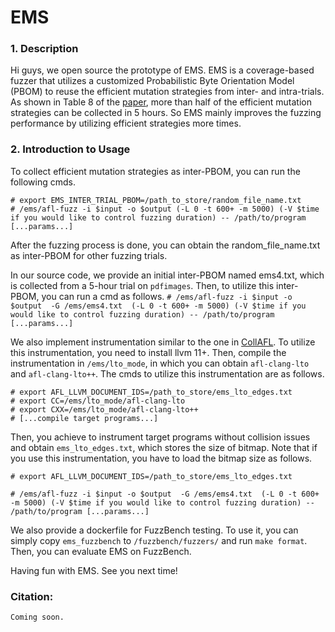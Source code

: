 # EMS
### 1. Description
Hi guys, we open source the prototype of EMS. EMS is a coverage-based fuzzer that utilizes a customized  Probabilistic Byte Orientation Model (PBOM) to reuse the efficient mutation strategies from inter- and intra-trials. As shown in Table 8 of the [paper](https://www.ndss-symposium.org/wp-content/uploads/2022-162-paper.pdf), more than half of the efficient mutation strategies can be collected in 5 hours. So EMS mainly improves the fuzzing performance by utilizing efficient strategies more times. 


### 2. Introduction to Usage

To collect efficient mutation strategies as inter-PBOM, you can run the following cmds. 
```
# export EMS_INTER_TRIAL_PBOM=/path_to_store/random_file_name.txt
# /ems/afl-fuzz -i $input -o $output (-L 0 -t 600+ -m 5000) (-V $time if you would like to control fuzzing duration) -- /path/to/program [...params...] 
```
After the fuzzing process is done, you can obtain the random_file_name.txt as inter-PBOM for other fuzzing trials. 

In our source code, we provide an initial inter-PBOM named ems4.txt, which is collected from a 5-hour trial on `pdfimages`.
Then, to utilize this inter-PBOM, you can run a cmd as follows. 
```# /ems/afl-fuzz -i $input -o $output  -G /ems/ems4.txt  (-L 0 -t 600+ -m 5000) (-V $time if you would like to control fuzzing duration) -- /path/to/program [...params...] ```


We also implement instrumentation similar to the one in [CollAFL](http://netsec.ccert.edu.cn/files/papers/sp18-collafl.pdf). To utilize this instrumentation, you need to install llvm 11+. Then, compile the instrumentation in `/ems/lto_mode`, in which you can obtain `afl-clang-lto` and `afl-clang-lto++`. The cmds to utilize this instrumentation are as follows. 
```
# export AFL_LLVM_DOCUMENT_IDS=/path_to_store/ems_lto_edges.txt
# export CC=/ems/lto_mode/afl-clang-lto
# export CXX=/ems/lto_mode/afl-clang-lto++
# [...compile target programs...] 
```
Then, you achieve to instrument target programs without collision issues and obtain `ems_lto_edges.txt`, which stores the size of bitmap. Note that if you use this instrumentation, you have to load the bitmap size as follows.
```
# export AFL_LLVM_DOCUMENT_IDS=/path_to_store/ems_lto_edges.txt

# /ems/afl-fuzz -i $input -o $output  -G /ems/ems4.txt  (-L 0 -t 600+ -m 5000) (-V $time if you would like to control fuzzing duration) -- /path/to/program [...params...] 
```

We also provide a dockerfile for FuzzBench testing. To use it, you can simply copy `ems_fuzzbench` to `/fuzzbench/fuzzers/` and run `make format`. Then, you can evaluate EMS on FuzzBench. 


Having fun with EMS. See you next time!


### Citation:
```
Coming soon. 
```

